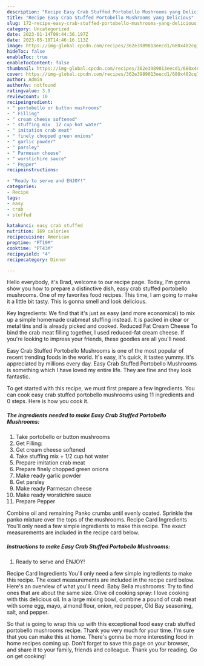 ```yaml
---
description: "Recipe Easy Crab Stuffed Portobello Mushrooms yang Delicious"
title: "Recipe Easy Crab Stuffed Portobello Mushrooms yang Delicious"
slug: 172-recipe-easy-crab-stuffed-portobello-mushrooms-yang-delicious
category: Uncategorized
date: 2023-01-14T09:44:36.197Z
date: 2023-05-18T14:46:16.113Z
image: https://img-global.cpcdn.com/recipes/362e3989013eecd1/680x482cq70/easy-crab-stuffed-portobello-mushrooms-recipe-main-photo.jpg
hideToc: false
enableToc: true
enableTocContent: false
thumbnail: https://img-global.cpcdn.com/recipes/362e3989013eecd1/680x482cq70/easy-crab-stuffed-portobello-mushrooms-recipe-main-photo.jpg
cover: https://img-global.cpcdn.com/recipes/362e3989013eecd1/680x482cq70/easy-crab-stuffed-portobello-mushrooms-recipe-main-photo.jpg
author: Admin
authorAv: notfound
ratingvalue: 3.9
reviewcount: 10
recipeingredient:
- " portobello or button mushrooms"
- " Filling"
- " cream cheese softened"
- " stuffing mix  12 cup hot water"
- " imitation crab meat"
- " finely chopped green onions"
- " garlic powder"
- " parsley"
- " Parmesan cheese"
- " worstichire sauce"
- " Pepper"
recipeinstructions:

- "Ready to serve and ENJOY!"
categories:
- Recipe
tags:
- easy
- crab
- stuffed

katakunci: easy crab stuffed 
nutrition: 169 calories
recipecuisine: American
preptime: "PT19M"
cooktime: "PT43M"
recipeyield: "4"
recipecategory: Dinner

---
```



Hello everybody, it's Brad, welcome to our recipe page. Today, I'm gonna show you how to prepare a distinctive dish, easy crab stuffed portobello mushrooms. One of my favorites food recipes. This time, I am going to make it a little bit tasty. This is gonna smell and look delicious.

Key Ingredients: We find that it&#39;s just as easy (and more economical) to mix up a simple homemade crabmeat stuffing instead. It is packed in clear or metal tins and is already picked and cooked. Reduced Fat Cream Cheese To bind the crab meat filling together, I used reduced-fat cream cheese. If you&#39;re looking to impress your friends, these goodies are all you&#39;ll need.

Easy Crab Stuffed Portobello Mushrooms is one of the most popular of recent trending foods in the world. It's easy, it's quick, it tastes yummy. It's appreciated by millions every day. Easy Crab Stuffed Portobello Mushrooms is something which I have loved my entire life. They are fine and they look fantastic.


To get started with this recipe, we must first prepare a few ingredients. You can cook easy crab stuffed portobello mushrooms using 11 ingredients and 0 steps. Here is how you cook it.

<!--inarticleads1-->

##### The ingredients needed to make Easy Crab Stuffed Portobello Mushrooms:

1. Take  portobello or button mushrooms
1. Get  Filling:
1. Get  cream cheese softened
1. Take  stuffing mix + 1/2 cup hot water
1. Prepare  imitation crab meat
1. Prepare  finely chopped green onions
1. Make ready  garlic powder
1. Get  parsley
1. Make ready  Parmesan cheese
1. Make ready  worstichire sauce
1. Prepare  Pepper


Combine oil and remaining Panko crumbs until evenly coated. Sprinkle the panko mixture over the tops of the mushrooms. Recipe Card Ingredients You&#39;ll only need a few simple ingredients to make this recipe. The exact measurements are included in the recipe card below. 

<!--inarticleads2-->

##### Instructions to make Easy Crab Stuffed Portobello Mushrooms:


1. Ready to serve and ENJOY!

Recipe Card Ingredients You&#39;ll only need a few simple ingredients to make this recipe. The exact measurements are included in the recipe card below. Here&#39;s an overview of what you&#39;ll need: Baby Bella mushrooms: Try to find ones that are about the same size. Olive oil cooking spray: I love cooking with this delicious oil. In a large mixing bowl, combine a pound of crab meat with some egg, mayo, almond flour, onion, red pepper, Old Bay seasoning, salt, and pepper. 

So that is going to wrap this up with this exceptional food easy crab stuffed portobello mushrooms recipe. Thank you very much for your time. I'm sure that you can make this at home. There's gonna be more interesting food in home recipes coming up. Don't forget to save this page on your browser, and share it to your family, friends and colleague. Thank you for reading. Go on get cooking!
